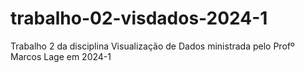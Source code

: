 # trabalho-02-visdados-2024-1
Trabalho 2 da disciplina Visualização de Dados ministrada pelo Profº Marcos Lage em 2024-1
